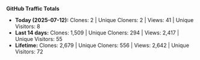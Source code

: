 
**GitHub Traffic Totals**

- **Today (2025-07-12):** Clones: 2 | Unique Cloners: 2 | Views: 41 | Unique Visitors: 8
- **Last 14 days:** Clones: 1,509 | Unique Cloners: 294 | Views: 2,417 | Unique Visitors: 55
- **Lifetime:** Clones: 2,679 | Unique Cloners: 556 | Views: 2,642 | Unique Visitors: 72
